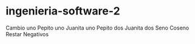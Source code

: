 # ingenieria-software-2
Cambio uno
Pepito uno
Juanita uno
Pepito dos
Juanita dos
Seno
Coseno
Restar Negativos
